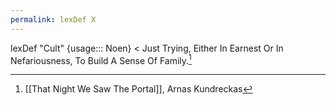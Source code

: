 ```yaml
---
permalink: lexDef X
---
```

lexDef "Cult" {usage::: Noen} < Just Trying, Either In Earnest Or In Nefariousness, To Build A Sense Of Family.[^CultNoen]

[^CultNoen]: [[That Night We Saw The Portal]], Arnas Kundreckas
